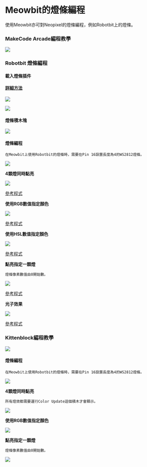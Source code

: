# Meowbit的燈條編程

使用Meowbit亦可對Neopixel的燈條編程，例如Robotbit上的燈條。

### MakeCode Arcade編程教學

![](https://kittenbothk.readthedocs.io/en/latest/\_images/acbanner2.png)

### Robotbit 燈條編程

#### 載入燈條插件

#### [詳細方法](../../../ge-bian-cheng-ping-tai-jie-shao/makecode/kittenbotandmakecode.md)

![](https://kittenbothk.readthedocs.io/en/latest/\_images/sd5.png)

![](https://kittenbothk.readthedocs.io/en/latest/\_images/robotbit3.png)

#### 燈條積木塊

![](https://kittenbothk.readthedocs.io/en/latest/\_images/robotbit4.png)

#### 燈條編程

```
在Meowbit上使用Robotbit的燈條時，需要在Pin 16設置長度為4的WS2812燈條。
```

![](https://kittenbothk.readthedocs.io/en/latest/\_images/robotbit15.png)

**4顆燈同時點亮**

![](https://kittenbothk.readthedocs.io/en/latest/\_images/robotbit10.png)

[參考程式](https://makecode.com/\_XXwcLH7YpW2x)

**使用RGB數值指定顏色**

![](https://kittenbothk.readthedocs.io/en/latest/\_images/robotbit11.png)

[參考程式](https://makecode.com/\_CTVgMgevD2Ks)

**使用HSL數值指定顏色**

![](https://kittenbothk.readthedocs.io/en/latest/\_images/robotbit12.png)

[參考程式](https://makecode.com/\_M6M9VrHbj8dH)

**點亮指定一顆燈**

```
燈條像素數值由0開始數。
```

![](https://kittenbothk.readthedocs.io/en/latest/\_images/robotbit13.png)

[參考程式](https://makecode.com/\_89Hb2TW6LJ0a)

**光子效果**

![](https://kittenbothk.readthedocs.io/en/latest/\_images/robotbit14.png)

[參考程式](https://makecode.com/\_92m20h91uL5j)

### Kittenblock編程教學

![](https://kittenbothk.readthedocs.io/en/latest/\_images/kbbanner11.png)

#### 燈條編程

```
在Meowbit上使用Robotbit的燈條時，需要在Pin 16設置長度為4的WS2812燈條。
```

![](https://kittenbothk.readthedocs.io/en/latest/\_images/robotbit19.png)

**4顆燈同時點亮**

```
所有燈效都需要運行Color Update這個積木才會顯示。
```

![](https://kittenbothk.readthedocs.io/en/latest/\_images/robotbit20.png)

**使用RGB數值指定顏色**

![](https://kittenbothk.readthedocs.io/en/latest/\_images/robotbit21.png)

**點亮指定一顆燈**

```
燈條像素數值由0開始數。
```

![](https://kittenbothk.readthedocs.io/en/latest/\_images/robotbit22.png)
